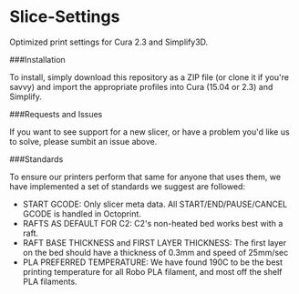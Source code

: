 # Slice-Settings
Optimized print settings for Cura 2.3 and Simplify3D.

###Installation

To install, simply download this repository as a ZIP file (or clone it if you're savvy) and import the appropriate profiles into Cura (15.04 or 2.3) and Simplify.  

###Requests and Issues

If you want to see support for a new slicer, or have a problem you'd like us to solve, please sumbit an issue above. 

###Standards

To ensure our printers perform that same for anyone that uses them, we have implemented a set of standards we suggest are followed:

* START GCODE: Only slicer meta data.  All START/END/PAUSE/CANCEL GCODE is handled in Octoprint.
* RAFTS AS DEFAULT FOR C2: C2's non-heated bed works best with a raft.  
* RAFT BASE THICKNESS and FIRST LAYER THICKNESS: The first layer on the bed should have a thickness of 0.3mm and speed of 25mm/sec
* PLA PREFERRED TEMPERATURE: We have found 190C to be the best printing temperature for all Robo PLA filament, and most off the shelf PLA filaments.

